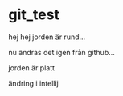 # git_test

hej hej jorden är rund...



nu ändras det igen från github...


jorden är platt

ändring i intellij
